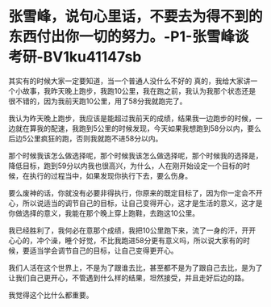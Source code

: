 # 张雪峰，说句心里话，不要去为得不到的东西付出你一切的努力。-P1-张雪峰谈考研-BV1ku41147sb

其实有的时候大家一定要知道，当一个普通人没什么不好的 真的，我给大家讲一个小故事，我昨天晚上跑步，我跑10公里，我在跑之前，我认为我那个状态还是很不错的，因为我前天跑10公里，用了58分我就跑完了。

我认为昨天晚上跑步，我应该是能超过我前天的成绩，结果我一边跑步的时候，一边就在算我的配速，我跑到5公里的时候发现，今天如果我想跑到58分以内，要么后边5公里疯狂的跑，否则我就跑不进58分以内。

那个时候我该怎么做选择呢，那个时候我该怎么做选择呢，那个时候我的选择是，降低目标，跑到59分以内我也很高兴，为什么，人在刚开始设定一个目标的时候，在执行的过程当中，如果发现你执行下去，要么伤身。

要么废神的话，你就没有必要非得执行，你原来的既定目标了，因为你一定会不开心，所以说适当的调节自己的目标，让自己变得开心，这才是生活的意义，这才是你做选择的意义，我能在那个晚上穿上跑鞋，去跑这10公里。

我已经胜利了，我何必在意那个成绩，我把10公里跑下来，流了一身的汗，开开心心的，冲个澡，睡个好觉，不比我跑进58分更有意义吗，所以说大家有的时候，要适当学会调节自己的目标，让自己变得更开心。

我们人活在这个世界上，不是为了跟谁去比，甚至都不是为了跟自己去比，是为了让我们自己更开心，不管遇到什么样的结果，坦然接受，并且走好后边的路。

我觉得这个比什么都重要。